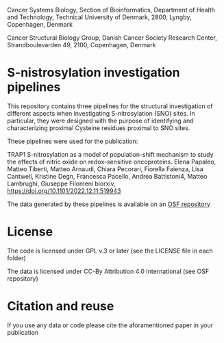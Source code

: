 Cancer Systems Biology, Section of Bioinformatics, Department of Health and Technology, Technical University of Denmark, 2800, Lyngby, Copenhagen, Denmark

Cancer Structural Biology Group, Danish Cancer Society Research Center, Strandboulevarden 49, 2100, Copenhagen, Denmark

# S-nistrosylation investigation pipelines

This repository contains three pipelines for the structural investigation of
different aspects when investigating S-nitrosylation (SNO) sites. In particular,
they were designed with the purpose of identifying and characterizing proximal
Cysteine residues proximal to SNO sites. 

These pipelines were used for the publication:

   TRAP1 S-nitrosylation as a model of population-shift mechanism to study the effects of nitric oxide on redox-sensitive oncoproteins.
    Elena Papaleo, Matteo Tiberti, Matteo Arnaudi, Chiara Pecorari, 
    Fiorella Faienza, Lisa Cantwell, Kristine Degn, Francesca Pacello,
    Andrea Battistoni4, Matteo Lambrughi, Giuseppe Filomeni
    biorxiv, https://doi.org/10.1101/2022.12.11.519943

The data generated by these pipelines is available on an [OSF repository](https://osf.io/52bng)

# License

The code is licensed under GPL v.3 or later (see the LICENSE file in each folder)

The data is licensed under CC-By Attribution 4.0 International (see OSF repository)

# Citation and reuse

If you use any data or code please cite the aforamentioned paper in your
publication

